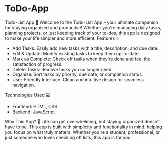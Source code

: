 # ToDo-App
Todo-List App 🚀
Welcome to the Todo-List App – your ultimate companion for staying organized and productive! Whether you're managing daily tasks, planning projects, or just keeping track of your to-dos, this app is designed to make your life simpler and more efficient.
Features ✨

* Add Tasks: Easily add new tasks with a title, description, and due date.
* Edit & Update: Modify existing tasks to keep them up-to-date.
* Mark as Complete: Check off tasks when they're done and feel the satisfaction of progress.
* Delete Tasks: Remove tasks you no longer need.
* Organize: Sort tasks by priority, due date, or completion status.
* User-Friendly Interface: Clean and intuitive design for seamless navigation.

Technologies Used 💻
* Frontend: HTML, CSS
* Backend: JavaScript 

Why This App? 🤔
Life can get overwhelming, but staying organized doesn’t have to be. This app is built with simplicity and functionality in mind, helping you focus on what truly matters. Whether you're a student, professional, or just someone who loves checking off lists, this app is for you.
